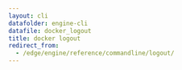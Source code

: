 ```yaml
---
layout: cli
datafolder: engine-cli
datafile: docker_logout
title: docker logout
redirect_from:
  - /edge/engine/reference/commandline/logout/
---
```

<!--
This page is automatically generated from Docker's source code. If you want to
suggest a change to the text that appears here, open a ticket or pull request
in the source repository on GitHub:

https://github.com/docker/cli
-->
